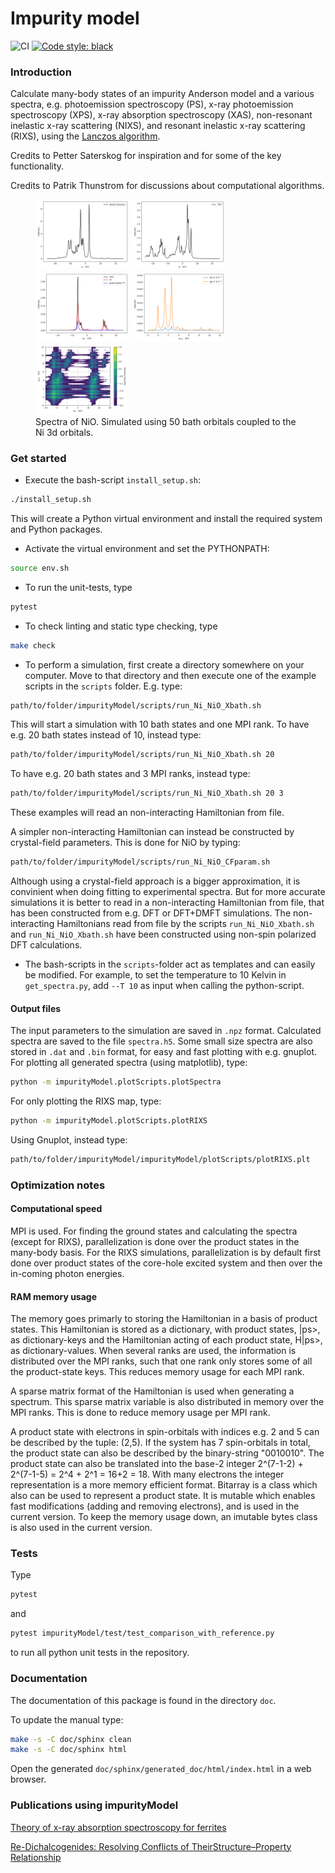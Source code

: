 # Impurity model

![CI](https://github.com/JohanSchott/impurityModel/actions/workflows/buildci.yml/badge.svg?branch=master)
[![Code style: black](https://img.shields.io/badge/code%20style-black-000000.svg)](https://github.com/psf/black)


### Introduction

Calculate many-body states of an impurity Anderson model and a various spectra, e.g. photoemission spectroscopy (PS), x-ray photoemission spectroscopy (XPS), x-ray absorption spectroscopy (XAS), non-resonant inelastic x-ray scattering (NIXS), and resonant inelastic x-ray scattering (RIXS), using the [Lanczos algorithm](https://en.wikipedia.org/wiki/Lanczos_algorithm).

Credits to Petter Saterskog for inspiration and for some of the key functionality.

Credits to Patrik Thunstrom for discussions about computational algorithms.

<figure>
<div class="row">
  <div class="column">
  <img src="impurityModel/test/referenceOutput/Ni_NiO_50bath/ps.png" alt="Photoemission (PS)" width="150"/>
  <img src="impurityModel/test/referenceOutput/Ni_NiO_50bath/xps.png" alt="X-ray photoemission (XPS)" width="150"/>
  <img src="impurityModel/test/referenceOutput/Ni_NiO_50bath/xas.png" alt="X-ray absorption spectroscopy (XAS)" width="150"/>
  <img src="impurityModel/test/referenceOutput/Ni_NiO_50bath/nixs.png" alt="Non-resonant inelastic x-ray scattering (NIXS)" width="150"/>
  <img src="impurityModel/test/referenceOutput/Ni_NiO_50bath/rixs.png" alt="Resonant inelastic x-ray scattering (RIXS)" width="150"/>  </div>
</div>
<figcaption>Spectra of NiO. Simulated using 50 bath orbitals coupled to the Ni 3d orbitals.</figcaption>
</figure>

### Get started
- Execute the bash-script `install_setup.sh`:
```bash
./install_setup.sh
```
This will create a Python virtual environment and install the required system and Python packages.

- Activate the virtual environment and set the PYTHONPATH:
```bash
source env.sh
```

- To run the unit-tests, type
```bash
pytest
```

- To check linting and static type checking, type
```bash
make check
```

- To perform a simulation, first create a directory somewhere on your computer.
Move to that directory and then execute one of the example scripts in the `scripts` folder. E.g. type:
```bash
path/to/folder/impurityModel/scripts/run_Ni_NiO_Xbath.sh
```
This will start a simulation with 10 bath states and one MPI rank.
To have e.g. 20 bath states instead of 10, instead type:
```bash
path/to/folder/impurityModel/scripts/run_Ni_NiO_Xbath.sh 20
```
To have e.g. 20 bath states and 3 MPI ranks, instead type:
```bash
path/to/folder/impurityModel/scripts/run_Ni_NiO_Xbath.sh 20 3
```
These examples will read an non-interacting Hamiltonian from file.

A simpler non-interacting Hamiltonian can instead be constructed by crystal-field parameters.
This is done for NiO by typing:
```bash
path/to/folder/impurityModel/scripts/run_Ni_NiO_CFparam.sh
```
Although using a crystal-field approach is a bigger approximation, it is convinient when doing fitting to experimental spectra.
But for more accurate simulations it is better to read in a non-interacting Hamiltonian from file, that has been constructed from e.g. DFT or DFT+DMFT simulations.
The non-interacting Hamiltonians read from file by the scripts `run_Ni_NiO_Xbath.sh` and `run_Ni_NiO_Xbath.sh` have been constructed using non-spin polarized DFT calculations.

- The bash-scripts in the `scripts`-folder act as templates and can easily be modified. For example, to set the temperature to 10 Kelvin in `get_spectra.py`, add `--T 10` as input when calling the python-script.

#### Output files
The input parameters to the simulation are saved in `.npz` format.
Calculated spectra are saved to the file `spectra.h5`.
Some small size spectra are also stored in `.dat` and `.bin` format, for easy and fast plotting with e.g. gnuplot.
For plotting all generated spectra (using matplotlib), type:
```bash
python -m impurityModel.plotScripts.plotSpectra
```
For only plotting the RIXS map, type:
```bash
python -m impurityModel.plotScripts.plotRIXS
```
Using Gnuplot, instead type:
```bash
path/to/folder/impurityModel/impurityModel/plotScripts/plotRIXS.plt
```

### Optimization notes

#### Computational speed
MPI is used.
For finding the ground states and calculating the spectra (except for RIXS), parallelization is done over the product states in the many-body basis.
For the RIXS simulations, parallelization is by default first done over product states of the core-hole excited system and then over the in-coming photon energies.

#### RAM memory usage
The memory goes primarly to storing the Hamiltonian in a basis of product states.
This Hamiltonian is stored as a dictionary, with product states, |ps>, as dictionary-keys
and the Hamiltonian acting of each product state, H|ps>, as dictionary-values.
When several ranks are used, the information is distributed over the MPI ranks, such that one rank only stores
some of all the product-state keys. This reduces memory usage for each MPI rank.

A sparse matrix format of the Hamiltonian is used when generating a spectrum.
This sparse matrix variable is also distributed in memory over the MPI ranks.
This is done to reduce memory usage per MPI rank.

A product state with electrons in spin-orbitals with indices e.g. 2 and 5 can be described by the tuple: (2,5).
If the system has 7 spin-orbitals in total, the product state can also be described by the binary-string "0010010".
The product state can also be translated into the base-2 integer 2^(7-1-2) + 2^(7-1-5) = 2^4 + 2^1 = 16+2 = 18.
With many electrons the integer representation is a more memory efficient format.
Bitarray is a class which also can be used to represent a product state.
It is mutable which enables fast modifications (adding and removing electrons), and is used in the current version.
To keep the memory usage down, an imutable bytes class is also used in the current version.

### Tests
Type
```bash
pytest
``` 
and 
```bash
pytest impurityModel/test/test_comparison_with_reference.py
```
to run all python unit tests in the repository.

### Documentation
The documentation of this package is found in the directory `doc`.

To update the manual type:

```bash
make -s -C doc/sphinx clean
make -s -C doc/sphinx html
```
Open the generated `doc/sphinx/generated_doc/html/index.html` in a web browser.


### Publications using impurityModel

[Theory of x-ray absorption spectroscopy for ferrites](https://journals.aps.org/prb/abstract/10.1103/PhysRevB.109.115126)

[Re-Dichalcogenides: Resolving Conflicts of TheirStructure–Property Relationship](https://onlinelibrary.wiley.com/doi/epdf/10.1002/apxr.202200010)
